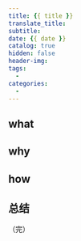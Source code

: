 ```yaml
---
title: {{ title }}
translate_title:
subtitle:
date: {{ date }}
catalog: true
hidden: false
header-img:
tags:
  -
categories:
  -
---
```


## what


## why


## how


## 总结



（完）
